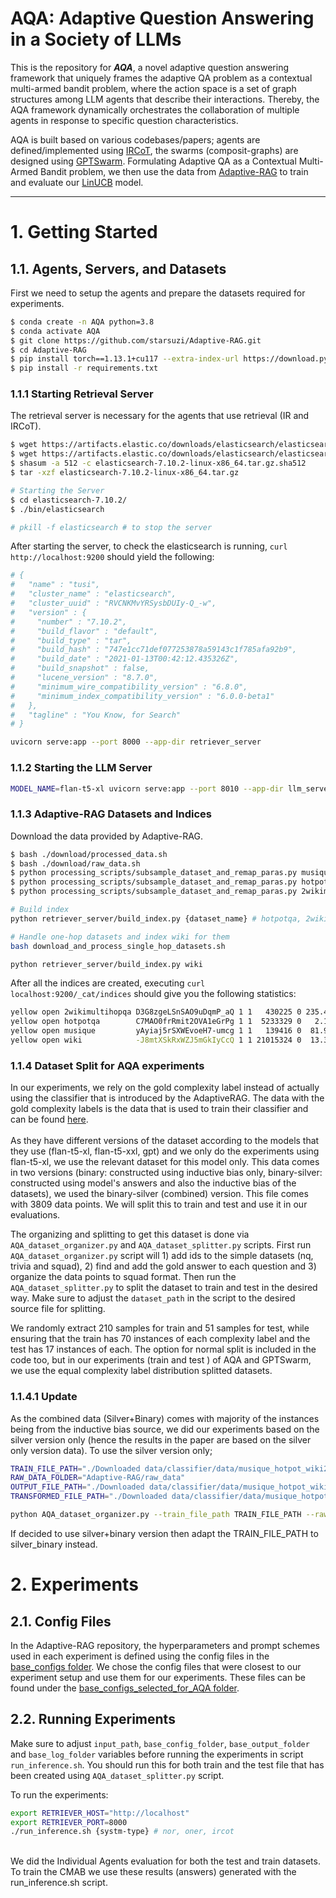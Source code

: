 # AQA: Adaptive Question Answering in a Society of LLMs

This is the repository for ***AQA***, a novel adaptive question answering framework that uniquely frames the adaptive QA problem as a contextual multi-armed bandit problem, where the action space is a set of graph structures among LLM agents that describe their interactions. Thereby, the AQA framework dynamically orchestrates the collaboration of multiple agents in response to specific question characteristics.

AQA is built based on various codebases/papers; agents are defined/implemented using [IRCoT](https://github.com/StonyBrookNLP/ircot), the swarms (composit-graphs) are designed using [GPTSwarm](https://github.com/metauto-ai/GPTSwarm/tree/main). Formulating Adaptive QA as a Contextual Multi-Armed Bandit problem, we then use the data from [Adaptive-RAG](https://github.com/starsuzi/Adaptive-RAG) to train and evaluate our [LinUCB](https://arxiv.org/pdf/1003.0146) model.

- - -

# 1. Getting Started 

## 1.1. Agents, Servers, and Datasets 
First we need to setup the agents and prepare the datasets required for experiments.

```bash
$ conda create -n AQA python=3.8
$ conda activate AQA
$ git clone https://github.com/starsuzi/Adaptive-RAG.git
$ cd Adaptive-RAG
$ pip install torch==1.13.1+cu117 --extra-index-url https://download.pytorch.org/whl/cu117
$ pip install -r requirements.txt
```

### 1.1.1 Starting Retrieval Server
The retrieval server is necessary for the agents that use retrieval (IR and IRCoT).
```bash
$ wget https://artifacts.elastic.co/downloads/elasticsearch/elasticsearch-7.10.2-linux-x86_64.tar.gz
$ wget https://artifacts.elastic.co/downloads/elasticsearch/elasticsearch-7.10.2-linux-x86_64.tar.gz.sha512
$ shasum -a 512 -c elasticsearch-7.10.2-linux-x86_64.tar.gz.sha512
$ tar -xzf elasticsearch-7.10.2-linux-x86_64.tar.gz

# Starting the Server
$ cd elasticsearch-7.10.2/
$ ./bin/elasticsearch 

# pkill -f elasticsearch # to stop the server
```

After starting the server, to check the elasticsearch is running, `curl http://localhost:9200` should yield the following:

```bash
# {
#   "name" : "tusi",
#   "cluster_name" : "elasticsearch",
#   "cluster_uuid" : "RVCNKMvYRSysbDUIy-Q_-w",
#   "version" : {
#     "number" : "7.10.2",
#     "build_flavor" : "default",
#     "build_type" : "tar",
#     "build_hash" : "747e1cc71def077253878a59143c1f785afa92b9",
#     "build_date" : "2021-01-13T00:42:12.435326Z",
#     "build_snapshot" : false,
#     "lucene_version" : "8.7.0",
#     "minimum_wire_compatibility_version" : "6.8.0",
#     "minimum_index_compatibility_version" : "6.0.0-beta1"
#   },
#   "tagline" : "You Know, for Search"
# }
```

```bash
uvicorn serve:app --port 8000 --app-dir retriever_server
```

### 1.1.2 Starting the LLM Server

```bash
MODEL_NAME=flan-t5-xl uvicorn serve:app --port 8010 --app-dir llm_server # model_name: flan-t5-xxl, flan-t5-xl
```


### 1.1.3 Adaptive-RAG Datasets and Indices
Download the data provided by Adaptive-RAG.
```bash
$ bash ./download/processed_data.sh
$ bash ./download/raw_data.sh
$ python processing_scripts/subsample_dataset_and_remap_paras.py musique dev_diff_size 500
$ python processing_scripts/subsample_dataset_and_remap_paras.py hotpotqa dev_diff_size 500
$ python processing_scripts/subsample_dataset_and_remap_paras.py 2wikimultihopqa dev_diff_size 500
```

```bash
# Build index
python retriever_server/build_index.py {dataset_name} # hotpotqa, 2wikimultihopqa, musique

# Handle one-hop datasets and index wiki for them
bash download_and_process_single_hop_datasets.sh

python retriever_server/build_index.py wiki
```

After all the indices are created, executing `curl localhost:9200/_cat/indices` should give you the following statistics:
```bash
yellow open 2wikimultihopqa D3G8zgeLSnSAO9uDqmP_aQ 1 1   430225 0 235.4mb 235.4mb
yellow open hotpotqa        C7MAO0frRmit2OVA1eGrPg 1 1  5233329 0   2.1gb   2.1gb
yellow open musique         yAyiaj5rSXWEvoeH7-umcg 1 1   139416 0  81.9mb  81.9mb
yellow open wiki            -J8mtXSkRxWZJ5mGkIyCcQ 1 1 21015324 0  13.3gb  13.3gb
```



### 1.1.4 Dataset Split for AQA experiments

In our experiments, we rely on the gold complexity label instead of actually using the classifier that is introduced by the AdaptiveRAG. The data with the gold complexity labels is the data that is used to train their classifier and can be found [here](https://github.com/starsuzi/Adaptive-RAG/blob/main/data.tar.gz). 
<br><br>
As they have different versions of the dataset according to the models that they use (flan-t5-xl, flan-t5-xxl, gpt) and we only do the experiments using flan-t5-xl, we use the relevant dataset for this model only. This data comes in two versions (binary: constructed using inductive bias only, binary-silver: constructed using model's answers and also the inductive bias of the datasets), we used the binary-silver (combined) version. This file comes with 3809 data points. We will split this to train and test and use it in our evaluations.

The organizing and splitting to get this dataset is done via `AQA_dataset_organizer.py` and `AQA_dataset_splitter.py` scripts. 
First run `AQA_dataset_organizer.py` script will 1) add ids to the simple datasets (nq, trivia and squad), 2) find and add the gold answer to each question and 3) organize the data points to squad format. 
Then run the `AQA_dataset_splitter.py` to split the dataset to train and test in the desired way. Make sure to adjust the `dataset_path` in the script to the desired source file for splitting. 

We randomly extract 210 samples for train and 51 samples for test, while ensuring that the train has 70 instances of each complexity label and the test has 17 instances of each. The option for normal split is included in the code too, but in our experiments (train and test ) of AQA and GPTSwarm, we use the equal complexity label distribution splitted datasets. 

### 1.1.4.1 Update
As the combined data (Silver+Binary) comes with majority of the instances being from the inductive bias source, we did our experiments based on the silver version only (hence the results in the paper are based on the silver only version data). 
To use the silver version only;
```bash
TRAIN_FILE_PATH="./Downloaded data/classifier/data/musique_hotpot_wiki2_nq_tqa_sqd/flan_t5_xl/silver/train.json"
RAW_DATA_FOLDER="Adaptive-RAG/raw_data"
OUTPUT_FILE_PATH="./Downloaded data/classifier/data/musique_hotpot_wiki2_nq_tqa_sqd/flan_t5_xl/silver/train_w_answers.json"
TRANSFORMED_FILE_PATH="./Downloaded data/classifier/data/musique_hotpot_wiki2_nq_tqa_sqd/flan_t5_xl/silver/train_w_answers_in_squad_format.json"

python AQA_dataset_organizer.py --train_file_path TRAIN_FILE_PATH --raw_data_folder RAW_DATA_FOLDER --output_file_path OUTPUT_FILE_PATH --transformed_file_path TRANSFORMED_FILE_PATH
```
If decided to use silver+binary version then adapt the TRAIN_FILE_PATH to silver_binary instead.

# 2. Experiments

## 2.1. Config Files
In the Adaptive-RAG repository, the hyperparameters and prompt schemes used in each experiment is defined using the config files in the [base_configs folder](https://gitlab.science.ru.nl/mhoveyda/AdaptiveQA-2/-/tree/main/Adaptive-RAG/base_configs?ref_type=heads). We chose the config files that were closest to our experiment setup and use them for our experiments. These files can be found under the [base_configs_selected_for_AQA folder](https://gitlab.science.ru.nl/mhoveyda/AdaptiveQA-2/-/tree/main/Adaptive-RAG/base_configs_selected_for_AQA?ref_type=heads).

## 2.2. Running Experiments
Make sure to adjust `input_path`, `base_config_folder`, `base_output_folder` and `base_log_folder` variables before running the experiments in script `run_inference.sh`. You should run this for both train and the test file that has been created using `AQA_dataset_splitter.py` script.

To run the experiments:

```bash
export RETRIEVER_HOST="http://localhost"
export RETRIEVER_PORT=8000
./run_inference.sh {systm-type} # nor, oner, ircot
```
<br>
We did the Individual Agents evaluation for both the test and train datasets. 
To train the CMAB we use these results (answers) generated with the run_inference.sh script. 

